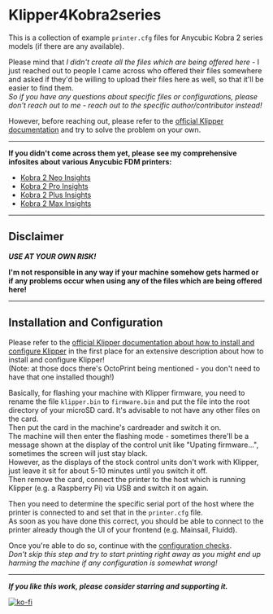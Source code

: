 # Klipper4Kobra2series
This is a collection of example `printer.cfg` files for Anycubic Kobra 2 series models (if there are any available).  

Please mind that *I didn't create all the files which are being offered here* - I just reached out to people I came across who offered their files somewhere and asked if they'd be willing to upload their files here as well, so that it'll be easier to find them.  
*So if you have any questions about specific files or configurations, please don't reach out to me - reach out to the specific author/contributor instead!*  
 
However, before reaching out, please refer to the [official Klipper documentation](https://www.klipper3d.org/) and try to solve the problem on your own. 

---

**If you didn't come across them yet, please see my comprehensive infosites about various Anycubic FDM printers:**  
- [Kobra 2 Neo Insights](https://1coderookie.github.io/Kobra2NeoInsights/)  
- [Kobra 2 Pro Insights](https://1coderookie.github.io/Kobra2ProInsights/)  
- [Kobra 2 Plus Insights](https://1coderookie.github.io/Kobra2PlusInsights/)  
- [Kobra 2 Max Insights](https://1coderookie.github.io/Kobra2MaxInsights/)  

---

## Disclaimer  

***USE AT YOUR OWN RISK!***  

**I'm not responsible in any way if your machine somehow gets harmed or if any problems occur when using any of the files which are being offered here!**  

---

## Installation and Configuration  

Please refer to the [official Klipper documentation about how to install and configure Klipper](https://www.klipper3d.org/Installation.html) in the first place for an extensive description about how to install and configure Klipper!  
(Note: at those docs there's OctoPrint being mentioned - you don't need to have that one installed though!)  

Basically, for flashing your machine with Klipper firmware, you need to rename the file `klipper.bin` to `firmware.bin` and put the file into the root directory of your microSD card. It's advisable to not have any other files on the card.  
Then put the card in the machine's cardreader and switch it on.  
The machine will then enter the flashing mode - sometimes there'll be a message shown at the display of the control unit like "Upating firmware...", sometimes the screen will just stay black.  
However, as the displays of the stock control units don't work with Klipper, just leave it sit for about 5-10 minutes until you switch it off.  
Then remove the card, connect the printer to the host which is running Klipper (e.g. a Raspberry Pi) via USB and switch it on again.  

Then you need to determine the specific serial port of the host where the printer is connected to and set that in the `printer.cfg` file.  
As soon as you have done this correct, you should be able to connect to the printer already though the UI of your frontend (e.g. Mainsail, Fluidd).  

Once you're able to do so, continue with the [configuration checks](https://www.klipper3d.org/Config_checks.html).  
*Don't skip this step and try to start printing right away as you might end up harming the machine if any configuration is somewhat wrong!*  

---

***If you like this work, please consider starring and supporting it.***  

[![ko-fi](https://ko-fi.com/img/githubbutton_sm.svg)](https://ko-fi.com/U6U5NPB51)  

